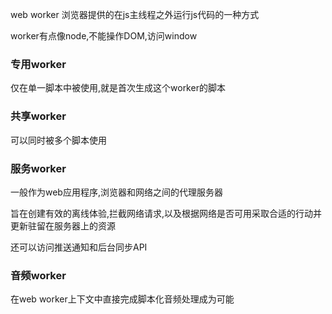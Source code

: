 web worker 浏览器提供的在js主线程之外运行js代码的一种方式

worker有点像node,不能操作DOM,访问window

### 专用worker

仅在单一脚本中被使用,就是首次生成这个worker的脚本

### 共享worker

可以同时被多个脚本使用

### 服务worker

一般作为web应用程序,浏览器和网络之间的代理服务器

旨在创建有效的离线体验,拦截网络请求,以及根据网络是否可用采取合适的行动并更新驻留在服务器上的资源

还可以访问推送通知和后台同步API

### 音频worker

在web worker上下文中直接完成脚本化音频处理成为可能

